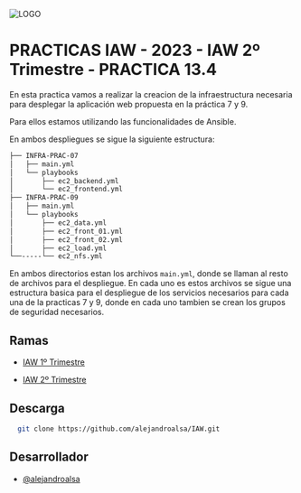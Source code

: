 ![LOGO](https://user-images.githubusercontent.com/67869168/221359506-18643ddb-b786-4f64-8ada-f6e0b25f744d.svg)


# PRACTICAS IAW - 2023 - IAW 2º Trimestre - PRACTICA 13.4

En esta practica vamos a realizar la creacion de  la infraestructura necesaria para desplegar la aplicación web propuesta en la práctica 7 y 9.

Para ellos estamos utilizando las funcionalidades de Ansible.

En ambos despliegues se sigue la siguiente estructura:

```txt
├── INFRA-PRAC-07
│   ├── main.yml
│   └── playbooks
│       ├── ec2_backend.yml
│       └── ec2_frontend.yml
├── INFRA-PRAC-09
│   ├── main.yml
│   └── playbooks
│       ├── ec2_data.yml
│       ├── ec2_front_01.yml
│       ├── ec2_front_02.yml
│       ├── ec2_load.yml
└──-----└── ec2_nfs.yml
```

En ambos directorios estan los archivos `main.yml`, donde se llaman al resto de archivos para el despliegue. En cada uno es estos archivos se sigue una estructura basica para el despliegue de los servicios necesarios para cada una de la practicas 7 y 9, donde en cada uno tambien se crean los grupos de seguridad necesarios.

## Ramas

- [IAW 1º Trimestre](https://github.com/alejandroalsa/IAW/tree/IAW-1%C2%BA-Trimestre)

- [IAW 2º Trimestre](https://github.com/alejandroalsa/IAW/tree/IAW-2%C2%BA-Trimestre)


## Descarga

```bash
  git clone https://github.com/alejandroalsa/IAW.git
```
    
## Desarrollador

- [@alejandroalsa](https://www.github.com/alejandroalsa)

